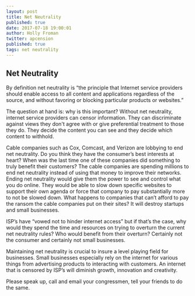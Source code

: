 ```yaml
---
layout: post
title: Net Neutrality
published: true
date: 2017-07-18 19:00:01
author: Holly Froman
twitter: apcension
published: true
tags: net neutrality
---
```


## Net Neutrality

By definition net neutrality is “the principle that Internet service providers should enable access to all content and applications regardless of the source, and without favoring or blocking particular products or websites.”

The question at hand is: why is this important?
Without net neutrality, internet service providers can censor information. They can discriminate against views they don't agree with or give preferential treatment to those they do. They decide the content you can see and they decide which content to withhold.

Cable companies such as Cox, Comcast, and Verizon are lobbying to end net neutrality. Do you think they have the consumer’s best interests at heart? When was the last time one of these companies did something to truly benefit their customers? The cable companies are spending millions to end net neutrality instead of using that money to improve their networks. Ending net neutrality would give them the power to see and control what you do online. They would be able to slow down specific websites to support their own agenda or force that company to pay substantially more to not be slowed down. What happens to companies that can’t afford to pay the ransom the cable companies put on their sites? It will destroy startups and small businesses.

ISP’s have “vowed not to hinder internet access” but if that’s the case, why would they spend the time and resources on trying to overturn the current net neutrality rules? Who would benefit from their overturn? Certainly not the consumer and certainly not small businesses.

Maintaining net neutrality is crucial to insure a level playing field for businesses. Small businesses especially rely on the internet for various things from advertising products to interacting with customers. An internet that is censored by ISP’s will diminish growth, innovation and creativity.

Please speak up, call and email your congressmen, tell your friends to do the same.
